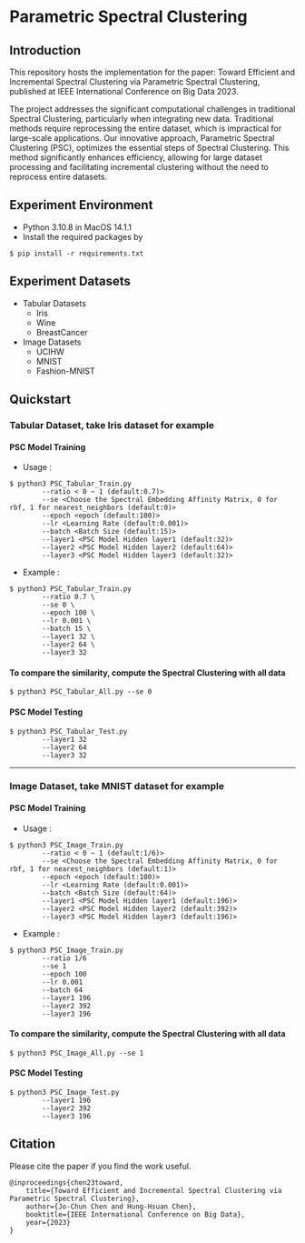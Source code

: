 # Parametric Spectral Clustering

## Introduction
This repository hosts the implementation for the paper: Toward Efficient and Incremental Spectral Clustering via Parametric Spectral Clustering, published at IEEE International Conference on Big Data 2023.

The project addresses the significant computational challenges in traditional Spectral Clustering, particularly when integrating new data. Traditional methods require reprocessing the entire dataset, which is impractical for large-scale applications. Our innovative approach, Parametric Spectral Clustering (PSC), optimizes the essential steps of Spectral Clustering. This method significantly enhances efficiency, allowing for large dataset processing and facilitating incremental clustering without the need to reprocess entire datasets.

## Experiment Environment

- Python 3.10.8 in MacOS 14.1.1
- Install the required packages by
```
$ pip install -r requirements.txt
```

## Experiment Datasets
- Tabular Datasets
    - Iris
    - Wine
    - BreastCancer
- Image Datasets
    - UCIHW
    - MNIST
    - Fashion-MNIST

## Quickstart

### Tabular Dataset, take Iris dataset for example

#### PSC Model Training
- Usage :
```
$ python3 PSC_Tabular_Train.py
        --ratio < 0 ~ 1 (default:0.7)>
        --se <Choose the Spectral Embedding Affinity Matrix, 0 for rbf, 1 for nearest_neighbors (default:0)>
        --epoch <epoch (default:100)>
        --lr <Learning Rate (default:0.001)>
        --batch <Batch Size (default:15)>
        --layer1 <PSC Model Hidden layer1 (default:32)>
        --layer2 <PSC Model Hidden layer2 (default:64)>
        --layer3 <PSC Model Hidden layer3 (default:32)>
```
- Example :
```
$ python3 PSC_Tabular_Train.py
        --ratio 0.7 \
        --se 0 \
        --epoch 100 \
        --lr 0.001 \
        --batch 15 \
        --layer1 32 \
        --layer2 64 \
        --layer3 32
``` 

#### To compare the similarity, compute the Spectral Clustering with all data
```
$ python3 PSC_Tabular_All.py --se 0
```

#### PSC Model Testing
```
$ python3 PSC_Tabular_Test.py
        --layer1 32
        --layer2 64
        --layer3 32
```

---

### Image Dataset, take MNIST dataset for example

#### PSC Model Training

- Usage :
```
$ python3 PSC_Image_Train.py
        --ratio < 0 ~ 1 (default:1/6)>
        --se <Choose the Spectral Embedding Affinity Matrix, 0 for rbf, 1 for nearest_neighbors (default:1)>
        --epoch <epoch (default:100)>
        --lr <Learning Rate (default:0.001)>
        --batch <Batch Size (default:64)>
        --layer1 <PSC Model Hidden layer1 (default:196)>
        --layer2 <PSC Model Hidden layer2 (default:392)>
        --layer3 <PSC Model Hidden layer3 (default:196)>
```
- Example :
```
$ python3 PSC_Image_Train.py
        --ratio 1/6
        --se 1
        --epoch 100
        --lr 0.001
        --batch 64
        --layer1 196
        --layer2 392
        --layer3 196
``` 

#### To compare the similarity, compute the Spectral Clustering with all data
```
$ python3 PSC_Image_All.py --se 1
```

#### PSC Model Testing
```
$ python3 PSC_Image_Test.py
        --layer1 196
        --layer2 392
        --layer3 196
```

## Citation
Please cite the paper if you find the work useful.

    @inproceedings{chen23toward,
        title={Toward Efficient and Incremental Spectral Clustering via Parametric Spectral Clustering},
        author={Jo-Chun Chen and Hung-Hsuan Chen},
        booktitle={IEEE International Conference on Big Data},
        year={2023}
    }
